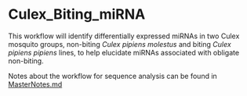 # Culex_Biting_miRNA

This workflow will identify differentially expressed miRNAs in two Culex mosquito groups, non-biting *Culex pipiens molestus* and biting *Culex pipiens pipiens* lines, to help elucidate miRNAs associated with obligate non-biting.

Notes about the workflow for sequence analysis can be found in [MasterNotes.md](https://github.com/srmarzec/Culex_Biting_miRNA/blob/main/MasterNotes.md)
